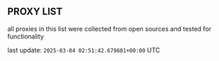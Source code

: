 ## PROXY LIST

all proxies in this list were collected from open sources and tested for functionality

last update: `2025-03-04 02:51:42.679601+00:00` UTC